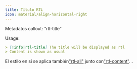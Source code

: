 ```yaml
---
title: Título RTL
icon: material/align-horizontal-right
---
```


Metadatos callout: "rtl-title"

Usage:

```md
> [!info|rtl-title] The title will be displayed as rtl
> Content is shown as usual
```

El estilo en sí se aplica también["rtl-all"](../combined-styling/page-11.md)
junto con["rtl-content"](../content-styling/page-1.md).
.

